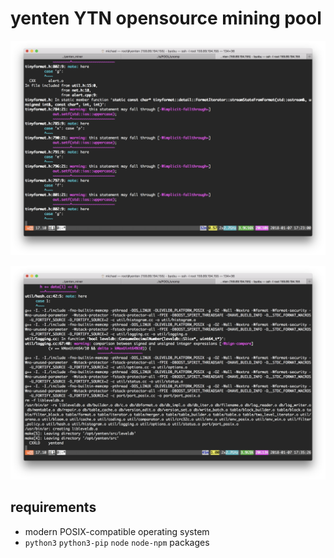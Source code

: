 # yenten YTN opensource mining pool

![Building yenten](https://raw.githubusercontent.com/yenten/yenten.ga/md/building-yenten.png)

![Building yentend](https://raw.githubusercontent.com/yenten/yenten.ga/md/building-yentend.png)

## requirements

- modern POSIX-compatible operating system
- `python3` `python3-pip` `node` `node-npm` packages
